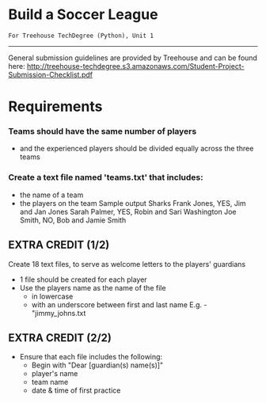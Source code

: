 # Build a Soccer League
    For Treehouse TechDegree (Python), Unit 1
---
General submission guidelines are provided by Treehouse and can be found here: http://treehouse-techdegree.s3.amazonaws.com/Student-Project-Submission-Checklist.pdf


# Requirements
### Teams should have the same number of players
* and the experienced players should be divided equally across the three teams
### Create a text file named 'teams.txt' that includes:
* the name of a team
* the players on the team
Sample output
        Sharks
        Frank Jones, YES, Jim and Jan Jones
        Sarah Palmer, YES, Robin and Sari Washington
        Joe Smith, NO, Bob and Jamie Smith

## EXTRA CREDIT (1/2)
Create 18 text files, to serve as welcome letters to the players' guardians
* 1 file should be created for each player
* Use the players name as the name of the file
  * in lowercase
  * with an underscore between first and last name
        E.g. - "jimmy_johns.txt

## EXTRA CREDIT (2/2)
* Ensure that each file includes the following: 
    * Begin with "Dear [guardian(s) name(s)]"
    * player's name
    * team name
    * date & time of first practice


